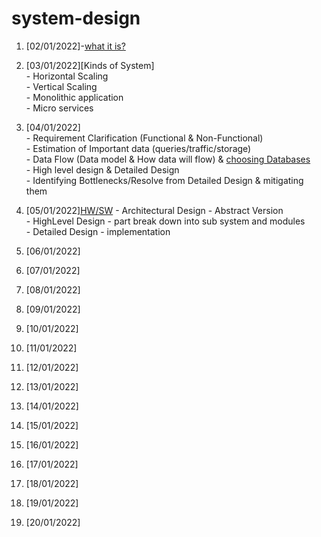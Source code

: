 # system-design

1.  [02/01/2022]-[what it is?](https://www.educative.io/blog/system-design-primer#what)
2.  [03/01/2022][Kinds of System]<br>
        - Horizontal Scaling<br>
        - Vertical Scaling <br>
        - Monolithic application<br>
        - Micro services<br>
3.  [04/01/2022]<br>
        - Requirement Clarification (Functional & Non-Functional)<br>
        - Estimation of Important data (queries/traffic/storage)<br>
        - Data Flow (Data model & How data will flow) & [choosing Databases](https://www.educative.io/blog/database-design-tutorial) <br>
        - High level design & Detailed Design <br>
        - Identifying Bottlenecks/Resolve from Detailed Design & mitigating them
    
4.  [05/01/2022][HW/SW](https://www.educative.io/blog/hardware-vs-software-components-computer)
        - Architectural Design - Abstract Version<br>
        - HighLevel Design - part break down into sub system and modules<br>
        - Detailed Design - implementation <br>
5.  [06/01/2022][]()
6.  [07/01/2022][]()
7.  [08/01/2022][]()
8.  [09/01/2022][]()
9.  [10/01/2022][]()
10. [11/01/2022][]()
11. [12/01/2022][]()
12. [13/01/2022][]()
13. [14/01/2022][]()
14. [15/01/2022][]()
15. [16/01/2022][]()
16. [17/01/2022][]()
17. [18/01/2022][]()
18. [19/01/2022][]()
19. [20/01/2022][]()   
